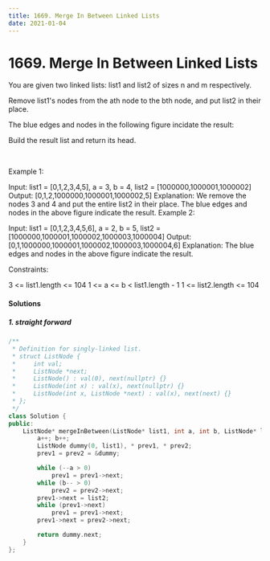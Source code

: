 ```yaml
---
title: 1669. Merge In Between Linked Lists
date: 2021-01-04
---
```

# 1669. Merge In Between Linked Lists
You are given two linked lists: list1 and list2 of sizes n and m respectively.

Remove list1's nodes from the ath node to the bth node, and put list2 in their place.

The blue edges and nodes in the following figure incidate the result:


Build the result list and return its head.

 

Example 1:


Input: list1 = [0,1,2,3,4,5], a = 3, b = 4, list2 = [1000000,1000001,1000002]
Output: [0,1,2,1000000,1000001,1000002,5]
Explanation: We remove the nodes 3 and 4 and put the entire list2 in their place. The blue edges and nodes in the above figure indicate the result.
Example 2:


Input: list1 = [0,1,2,3,4,5,6], a = 2, b = 5, list2 = [1000000,1000001,1000002,1000003,1000004]
Output: [0,1,1000000,1000001,1000002,1000003,1000004,6]
Explanation: The blue edges and nodes in the above figure indicate the result.
 

Constraints:

3 <= list1.length <= 104
1 <= a <= b < list1.length - 1
1 <= list2.length <= 104


#### Solutions

##### 1. straight forward

```cpp
/**
 * Definition for singly-linked list.
 * struct ListNode {
 *     int val;
 *     ListNode *next;
 *     ListNode() : val(0), next(nullptr) {}
 *     ListNode(int x) : val(x), next(nullptr) {}
 *     ListNode(int x, ListNode *next) : val(x), next(next) {}
 * };
 */
class Solution {
public:
    ListNode* mergeInBetween(ListNode* list1, int a, int b, ListNode* list2) {
        a++; b++;
        ListNode dummy(0, list1), * prev1, * prev2;
        prev1 = prev2 = &dummy;

        while (--a > 0)
            prev1 = prev1->next;
        while (b-- > 0)
            prev2 = prev2->next;
        prev1->next = list2;
        while (prev1->next)
            prev1 = prev1->next;
        prev1->next = prev2->next;

        return dummy.next;
    }
};

```